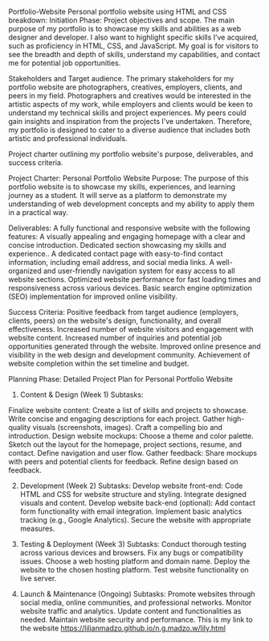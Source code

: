 Portfolio-Website
Personal portfolio website using HTML and CSS breakdown:
Initiation Phase:
Project objectives and scope.
The main purpose of my portfolio is to showcase my skills and abilities as a web designer and developer. I also want to highlight specific skills I’ve acquired, such as proficiency in HTML, CSS, and JavaScript. My goal is for visitors to see the breadth and depth of skills, understand my capabilities, and contact me for potential job opportunities.

Stakeholders and Target audience.
The primary stakeholders for my portfolio website are photographers, creatives, employers, clients, and peers in my field. Photographers and creatives would be interested in the artistic aspects of my work, while employers and clients would be keen to understand my technical skills and project experiences. My peers could gain insights and inspiration from the projects I’ve undertaken. Therefore, my portfolio is designed to cater to a diverse audience that includes both artistic and professional individuals.

Project charter outlining my portfolio website's purpose, deliverables, and success criteria.

Project Charter: Personal Portfolio Website
Purpose:
The purpose of this portfolio website is to showcase my skills, experiences, and learning journey as a student. It will serve as a platform to demonstrate my understanding of web development concepts and my ability to apply them in a practical way.

Deliverables:
A fully functional and responsive website with the following features:
A visually appealing and engaging homepage with a clear and concise introduction. Dedicated section showcasing my skills and experience.. A dedicated contact page with easy-to-find contact information, including email address, and social media links. A well-organized and user-friendly navigation system for easy access to all website sections. Optimized website performance for fast loading times and responsiveness across various devices. Basic search engine optimization (SEO) implementation for improved online visibility.

Success Criteria:
Positive feedback from target audience (employers, clients, peers) on the website's design, functionality, and overall effectiveness. Increased number of website visitors and engagement with website content. Increased number of inquiries and potential job opportunities generated through the website. Improved online presence and visibility in the web design and development community. Achievement of website completion within the set timeline and budget.

Planning Phase:
Detailed Project Plan for Personal Portfolio Website
1. Content & Design (Week 1)
Subtasks:

Finalize website content:
Create a list of skills and projects to showcase. Write concise and engaging descriptions for each project. Gather high-quality visuals (screenshots, images). Craft a compelling bio and introduction. Design website mockups: Choose a theme and color palette. Sketch out the layout for the homepage, project sections, resume, and contact. Define navigation and user flow. Gather feedback: Share mockups with peers and potential clients for feedback. Refine design based on feedback.

2. Development (Week 2)
Subtasks:
Develop website front-end:
Code HTML and CSS for website structure and styling. Integrate designed visuals and content. Develop website back-end (optional): Add contact form functionality with email integration. Implement basic analytics tracking (e.g., Google Analytics). Secure the website with appropriate measures.

3. Testing & Deployment (Week 3)
Subtasks:
Conduct thorough testing across various devices and browsers. Fix any bugs or compatibility issues. Choose a web hosting platform and domain name. Deploy the website to the chosen hosting platform. Test website functionality on live server.

4. Launch & Maintenance (Ongoing)
Subtasks:
Promote websites through social media, online communities, and professional networks. Monitor website traffic and analytics. Update content and functionalities as needed. Maintain website security and performance.
This is my link to the website https://lilianmadzo.github.io/n.g.madzo.w/lily.html
